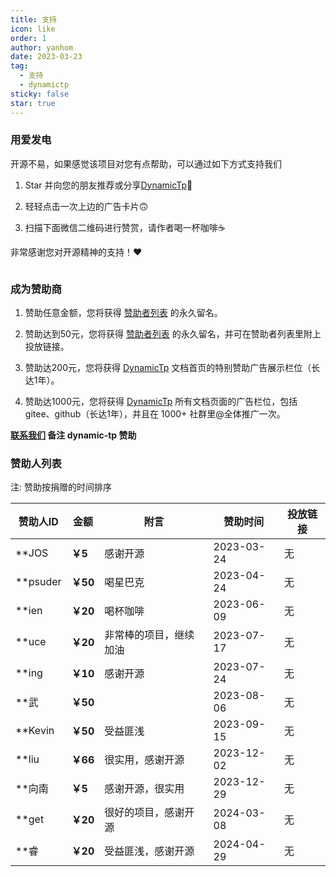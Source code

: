 ```yaml
---
title: 支持
icon: like
order: 1
author: yanhom
date: 2023-03-23
tag:
  - 支持
  - dynamictp
sticky: false
star: true
---
```


### 用爱发电

开源不易，如果感觉该项目对您有点帮助，可以通过如下方式支持我们

1. Star 并向您的朋友推荐或分享[DynamicTp](https://gitee.com/dromara/dynamic-tp)🚀

2. 轻轻点击一次上边的广告卡片🙃

3. 扫描下面微信二维码进行赞赏，请作者喝一杯咖啡☕️

非常感谢您对开源精神的支持！❤️

<img :src="$withBase('/supportme.jpg')" style="zoom: 35%">

### 成为赞助商

1. 赞助任意金额，您将获得 [赞助者列表](/guide/other/supportme.html#赞助人列表) 的永久留名。

2. 赞助达到50元，您将获得 [赞助者列表](/guide/other/supportme.html#赞助人列表) 的永久留名，并可在赞助者列表里附上投放链接。

3. 赞助达200元，您将获得 [DynamicTp](https://dynamictp.cn/) 文档首页的特别赞助广告展示栏位（长达1年）。

4. 赞助达1000元，您将获得 [DynamicTp](https://dynamictp.cn/) 所有文档页面的广告栏位，包括 gitee、github（长达1年），并且在 1000+ 社群里@全体推广一次。

**[联系我们](/guide/other/contact) 备注 dynamic-tp 赞助**

### 赞助人列表

注: 赞助按捐赠的时间排序

| 赞助人ID    | 金额      | 附言          | 赞助时间       | 投放链接 |
|----------|---------|-------------|------------|--------|
| **JOS    | **￥5**  | 感谢开源        | 2023-03-24 | 无|
| **psuder | **￥50** | 喝星巴克        | 2023-04-24 | 无|
| **ien    | **￥20** | 喝杯咖啡        | 2023-06-09 | 无|
| **uce    | **￥20** | 非常棒的项目，继续加油 | 2023-07-17 | 无|
| **ing    | **￥10** | 感谢开源        | 2023-07-24 | 无|
| **武      | **￥50** |             | 2023-08-06 |无|
| **Kevin  | **￥50** | 受益匪浅        | 2023-09-15 | 无|
| **liu    | **￥66** | 很实用，感谢开源    | 2023-12-02 | 无|
| **向南     | **￥5**  | 感谢开源，很实用    | 2023-12-29 | 无|
| **get    | **￥20** | 很好的项目，感谢开源  | 2024-03-08 | 无|
| **睿    | **￥20** | 受益匪浅，感谢开源  | 2024-04-29 | 无|
